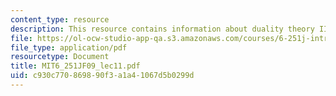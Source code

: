 ```yaml
---
content_type: resource
description: This resource contains information about duality theory III.
file: https://ol-ocw-studio-app-qa.s3.amazonaws.com/courses/6-251j-introduction-to-mathematical-programming-fall-2009/c930c770869890f3a1a41067d5b0299d_MIT6_251JF09_lec11.pdf
file_type: application/pdf
resourcetype: Document
title: MIT6_251JF09_lec11.pdf
uid: c930c770-8698-90f3-a1a4-1067d5b0299d
---
```

